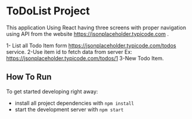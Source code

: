 # ToDoList Project

This application Using React having three screens with proper navigation using API from the website https://jsonplaceholder.typicode.com .

1- List all Todo Item form https://jsonplaceholder.typicode.com/todos service.
2-Use item id to fetch data from server Ex: https://jsonplaceholder.typicode.com/todos/1 
3-New Todo Item.



## How To Run
To get started developing right away:
* install all project dependencies with `npm install`
* start the development server with `npm start`
